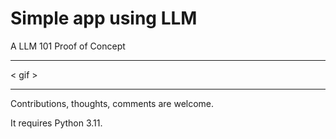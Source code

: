 # Simple app using LLM
A LLM 101 Proof of Concept

---

< gif >

---

Contributions, thoughts, comments are welcome. 

It requires Python 3.11.


